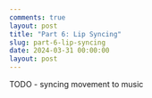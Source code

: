 ```yaml
---
comments: true
layout: post
title: "Part 6: Lip Syncing"
slug: part-6-lip-syncing
date: 2024-03-31 00:00:00
layout: post
---
```


TODO - syncing movement to music